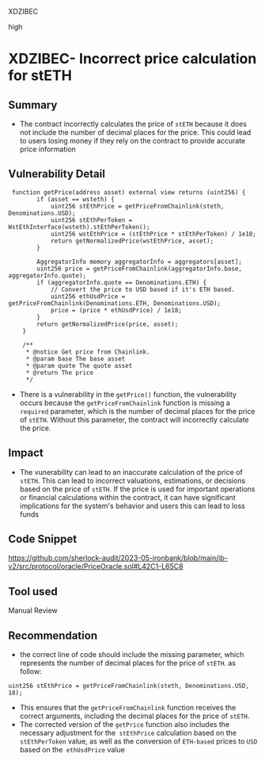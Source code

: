 XDZIBEC

high

# XDZIBEC- Incorrect price calculation for stETH

## Summary

- The contract incorrectly calculates the price of `stETH` because it does not include the number of decimal places for the price. This could lead to users losing money if they rely on the contract to provide accurate price information

## Vulnerability Detail

```solidity
 function getPrice(address asset) external view returns (uint256) {
        if (asset == wsteth) {
            uint256 stEthPrice = getPriceFromChainlink(steth, Denominations.USD);
            uint256 stEthPerToken = WstEthInterface(wsteth).stEthPerToken();
            uint256 wstEthPrice = (stEthPrice * stEthPerToken) / 1e18;
            return getNormalizedPrice(wstEthPrice, asset);
        }

        AggregatorInfo memory aggregatorInfo = aggregators[asset];
        uint256 price = getPriceFromChainlink(aggregatorInfo.base, aggregatorInfo.quote);
        if (aggregatorInfo.quote == Denominations.ETH) {
            // Convert the price to USD based if it's ETH based.
            uint256 ethUsdPrice = getPriceFromChainlink(Denominations.ETH, Denominations.USD);
            price = (price * ethUsdPrice) / 1e18;
        }
        return getNormalizedPrice(price, asset);
    }

    /**
     * @notice Get price from Chainlink.
     * @param base The base asset
     * @param quote The quote asset
     * @return The price
     */
```
- There is a vulnerability in the `getPrice()` function, the vulnerability occurs because the `getPriceFromChainlink` function is missing a `required` parameter, which is the number of decimal places for the price of `stETH`. Without this parameter, the contract will incorrectly calculate the price.

## Impact
- The vunerability can lead to  an inaccurate calculation of the price of `stETH`. This can lead to incorrect valuations, estimations, or decisions based on the price of `stETH`. If the price is used for important operations or financial calculations within the contract, it can have significant implications for the system's behavior and users this can lead to loss funds
## Code Snippet
https://github.com/sherlock-audit/2023-05-ironbank/blob/main/ib-v2/src/protocol/oracle/PriceOracle.sol#L42C1-L65C8
## Tool used

Manual Review

## Recommendation
- the correct line of code should include the missing parameter, which represents the number of decimal places for the price of `stETH`. as follow:
```solidity
uint256 stEthPrice = getPriceFromChainlink(steth, Denominations.USD, 18);
```
- This ensures that the `getPriceFromChainlink` function receives the correct arguments, including the decimal places for the price of `stETH`.
- The corrected version of the `getPrice` function also includes the necessary adjustment for the` stEthPrice` calculation based on the `stEthPerToken` value, as well as the conversion of `ETH-based` prices to `USD` based on the` ethUsdPrice` value